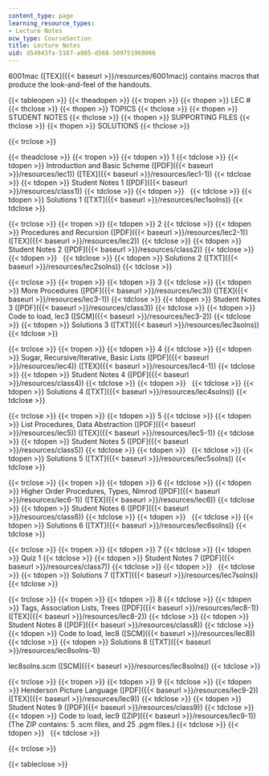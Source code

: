 ```yaml
---
content_type: page
learning_resource_types:
- Lecture Notes
ocw_type: CourseSection
title: Lecture Notes
uid: d54943fa-5187-a805-d568-509751968066
---
```


6001mac ([TEX]({{< baseurl >}}/resources/6001mac)) contains macros that produce the look-and-feel of the handouts.

{{< tableopen >}}
{{< theadopen >}}
{{< tropen >}}
{{< thopen >}}
LEC #
{{< thclose >}}
{{< thopen >}}
TOPICS
{{< thclose >}}
{{< thopen >}}
STUDENT NOTES
{{< thclose >}}
{{< thopen >}}
SUPPORTING FILES
{{< thclose >}}
{{< thopen >}}
SOLUTIONS
{{< thclose >}}

{{< trclose >}}

{{< theadclose >}}
{{< tropen >}}
{{< tdopen >}}
1
{{< tdclose >}}
{{< tdopen >}}
Introduction and Basic Scheme ([PDF]({{< baseurl >}}/resources/lec1)) ([TEX]({{< baseurl >}}/resources/lec1-1))
{{< tdclose >}}
{{< tdopen >}}
Student Notes 1 ([PDF]({{< baseurl >}}/resources/class1))
{{< tdclose >}}
{{< tdopen >}}
 
{{< tdclose >}}
{{< tdopen >}}
Solutions 1 ([TXT]({{< baseurl >}}/resources/lec1solns))
{{< tdclose >}}

{{< trclose >}}
{{< tropen >}}
{{< tdopen >}}
2
{{< tdclose >}}
{{< tdopen >}}
Procedures and Recursion ([PDF]({{< baseurl >}}/resources/lec2-1)) ([TEX]({{< baseurl >}}/resources/lec2))
{{< tdclose >}}
{{< tdopen >}}
Student Notes 2 ([PDF]({{< baseurl >}}/resources/class2))
{{< tdclose >}}
{{< tdopen >}}
 
{{< tdclose >}}
{{< tdopen >}}
Solutions 2 ([TXT]({{< baseurl >}}/resources/lec2solns))
{{< tdclose >}}

{{< trclose >}}
{{< tropen >}}
{{< tdopen >}}
3
{{< tdclose >}}
{{< tdopen >}}
More Procedures ([PDF]({{< baseurl >}}/resources/lec3)) ([TEX]({{< baseurl >}}/resources/lec3-1))
{{< tdclose >}}
{{< tdopen >}}
Student Notes 3 ([PDF]({{< baseurl >}}/resources/class3))
{{< tdclose >}}
{{< tdopen >}}
Code to load, lec3 ([SCM]({{< baseurl >}}/resources/lec3-2))
{{< tdclose >}}
{{< tdopen >}}
Solutions 3 ([TXT]({{< baseurl >}}/resources/lec3solns))
{{< tdclose >}}

{{< trclose >}}
{{< tropen >}}
{{< tdopen >}}
4
{{< tdclose >}}
{{< tdopen >}}
Sugar, Recursive/Iterative, Basic Lists ([PDF]({{< baseurl >}}/resources/lec4)) ([TEX]({{< baseurl >}}/resources/lec4-1))
{{< tdclose >}}
{{< tdopen >}}
Student Notes 4 ([PDF]({{< baseurl >}}/resources/class4))
{{< tdclose >}}
{{< tdopen >}}
 
{{< tdclose >}}
{{< tdopen >}}
Solutions 4 ([TXT]({{< baseurl >}}/resources/lec4solns))
{{< tdclose >}}

{{< trclose >}}
{{< tropen >}}
{{< tdopen >}}
5
{{< tdclose >}}
{{< tdopen >}}
List Procedures, Data Abstraction ([PDF]({{< baseurl >}}/resources/lec5)) ([TEX]({{< baseurl >}}/resources/lec5-1))
{{< tdclose >}}
{{< tdopen >}}
Student Notes 5 ([PDF]({{< baseurl >}}/resources/class5))
{{< tdclose >}}
{{< tdopen >}}
 
{{< tdclose >}}
{{< tdopen >}}
Solutions 5 ([TXT]({{< baseurl >}}/resources/lec5solns))
{{< tdclose >}}

{{< trclose >}}
{{< tropen >}}
{{< tdopen >}}
6
{{< tdclose >}}
{{< tdopen >}}
Higher Order Procedures, Types, Nimrod ([PDF]({{< baseurl >}}/resources/lec6-1)) ([TEX]({{< baseurl >}}/resources/lec6))
{{< tdclose >}}
{{< tdopen >}}
Student Notes 6 ([PDF]({{< baseurl >}}/resources/class6))
{{< tdclose >}}
{{< tdopen >}}
 
{{< tdclose >}}
{{< tdopen >}}
Solutions 6 ([TXT]({{< baseurl >}}/resources/lec6solns))
{{< tdclose >}}

{{< trclose >}}
{{< tropen >}}
{{< tdopen >}}
7
{{< tdclose >}}
{{< tdopen >}}
Quiz 1
{{< tdclose >}}
{{< tdopen >}}
Student Notes 7 ([PDF]({{< baseurl >}}/resources/class7))
{{< tdclose >}}
{{< tdopen >}}
 
{{< tdclose >}}
{{< tdopen >}}
Solutions 7 ([TXT]({{< baseurl >}}/resources/lec7solns))
{{< tdclose >}}

{{< trclose >}}
{{< tropen >}}
{{< tdopen >}}
8
{{< tdclose >}}
{{< tdopen >}}
Tags, Association Lists, Trees ([PDF]({{< baseurl >}}/resources/lec8-1)) ([TEX]({{< baseurl >}}/resources/lec8-2))
{{< tdclose >}}
{{< tdopen >}}
Student Notes 8 ([PDF]({{< baseurl >}}/resources/class8))
{{< tdclose >}}
{{< tdopen >}}
Code to load, lec8 ([SCM]({{< baseurl >}}/resources/lec8))
{{< tdclose >}}
{{< tdopen >}}
Solutions 8 ([TXT]({{< baseurl >}}/resources/lec8solns-1))  
  
lec8solns.scm ([SCM]({{< baseurl >}}/resources/lec8solns))
{{< tdclose >}}

{{< trclose >}}
{{< tropen >}}
{{< tdopen >}}
9
{{< tdclose >}}
{{< tdopen >}}
Henderson Picture Language ([PDF]({{< baseurl >}}/resources/lec9-2)) ([TEX]({{< baseurl >}}/resources/lec9))
{{< tdclose >}}
{{< tdopen >}}
Student Notes 9 ([PDF]({{< baseurl >}}/resources/class9))
{{< tdclose >}}
{{< tdopen >}}
Code to load, lec9 ([ZIP]({{< baseurl >}}/resources/lec9-1)) (The ZIP contains: 5 .scm files, and 25 .pgm files.)
{{< tdclose >}}
{{< tdopen >}}
 
{{< tdclose >}}

{{< trclose >}}

{{< tableclose >}}